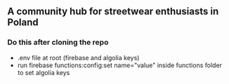 ## A community hub for streetwear enthusiasts in Poland

### Do this after cloning the repo
- .env file at root (firebase and algolia keys)
- run firebase functions:config:set name="value" inside functions folder to set algolia keys